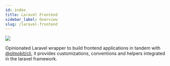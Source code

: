 ```yaml
---
id: index
title: Laravel Frontend
sidebar_label: Overview
slug: /laravel-frontend
---
```


![](https://img.shields.io/packagist/v/olmo/laravel-frontend?style=flat-square&color=magenta&label=olmo/laravel-frontend%20|%20composer)

Opinionated Laravel wrapper to build frontend applications in tandem with [@olmokit/cli](https://www.npmjs.com/package/@olmokit/cli), it provides customizations, conventions and helpers integrated in the laravel framework.
